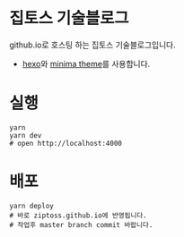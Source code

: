 # 집토스 기술블로그

github.io로 호스팅 하는 집토스 기술블로그입니다.
- [hexo](https://hexo.io/ko/index.html)와 [minima theme](https://github.com/adisaktijrs/hexo-theme-minima)를 사용합니다.


# 실행
```
yarn
yarn dev
# open http://localhost:4000
```

# 배포
```
yarn deploy
# 바로 ziptoss.github.io에 반영됩니다.
# 작업후 master branch commit 바랍니다.
```
